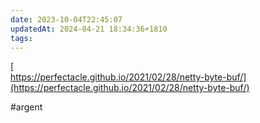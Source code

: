 ```yaml
---
date: 2023-10-04T22:45:07
updatedAt: 2024-04-21 18:34:36+1810
tags: 
---
```

[  
https://perfectacle.github.io/2021/02/28/netty-byte-buf/](https://perfectacle.github.io/2021/02/28/netty-byte-buf/)

#argent 